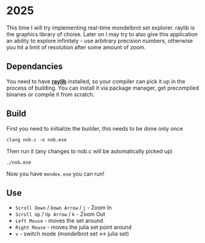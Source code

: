 # 2025

This time I will try implementing real-time mondelbrot set explorer.
raylib is the graphics library of choise.
Later on I may try to also give this application an ability to explore infinitely - use arbitrary precision numbers, otherwise you hit a limit of resolution after some amount of zoom.

## Dependancies

You need to have [**raylib**](https://www.raylib.com/index.html) installed, so your compiler can pick it up in the process of building.
You can install it via package manager, get precompiled binaries or compile it from scratch.

## Build

First you need to initialize the builder, this needs to be done only once

```shell
clang nob.c -o nob.exe
```

Then run it (any changes to nob.c will be automatically picked up)

```shell
./nob.exe
```

Now you have `mondex.exe` you can run!

## Use

- `Scroll Down` / `Down Arrow` / `j` - Zoom In
- `Scroll Up`   / `Up Arrow`   / `k` - Zoom Out
- `Left Mouse` - moves the set around
- `Right Mouse` - moves the julia set point around
- `v` - switch mode (mondelbrot set <-> julia set)
